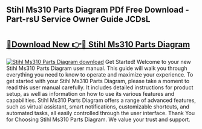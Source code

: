## Stihl Ms310 Parts Diagram PDf Free Download - Part-rsU Service Owner Guide JCDsL

# <h2><a href="http://dfrl9zy.blite.top/?on=Stihl+Ms310+Parts+Diagram">🔗Download New 👉🔴 Stihl Ms310 Parts Diagram</a></h2>

[![Stihl Ms310 Parts Diagram download](https://i.imgur.com/lujVjoI.png)](http://dfrl9zy.blite.top/?on=Stihl+Ms310+Parts+Diagram)
Get Started! Welcome to your new Stihl Ms310 Parts Diagram user manual. This guide will walk you through everything you need to know to operate and maximize your experience. To get started with your Stihl Ms310 Parts Diagram, please take a moment to read this user manual carefully. It includes detailed instructions for product setup, as well as information on how to use its various features and capabilities. Stihl Ms310 Parts Diagram offers a range of advanced features, such as virtual assistant, smart notifications, customizable shortcuts, and automated tasks, all easily controlled through the user interface. Thank You for Choosing Stihl Ms310 Parts Diagram. We value your trust and support.
